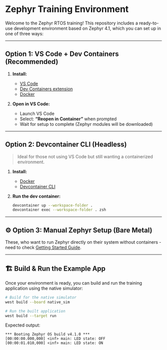 # Zephyr Training Environment

Welcome to the Zephyr RTOS training! This repository includes a ready-to-use development environment based on Zephyr 4.1, which you can set up in one of three ways:

---

## Option 1: VS Code + Dev Containers (Recommended)

1. **Install:**
   - [VS Code](https://code.visualstudio.com/)
   - [Dev Containers extension](https://marketplace.visualstudio.com/items?itemName=ms-vscode-remote.remote-containers)
   - [Docker](https://docs.docker.com/engine/install/)

2. **Open in VS Code:**

   * Launch VS Code
   * Select: **“Reopen in Container”** when prompted
   * Wait for setup to complete (Zephyr modules will be downloaded)

---

## Option 2: Devcontainer CLI (Headless)

> Ideal for those not using VS Code but still wanting a containerized environment.

1. **Install:**

   * [Docker](https://docs.docker.com/engine/install/)
   * [Devcontainer CLI](https://github.com/devcontainers/cli?tab=readme-ov-file#try-it-out)

2. **Run the dev container:**

   ```bash
   devcontainer up --workspace-folder .
   devcontainer exec --workspace-folder . zsh
   ```

---

## ⚙️ Option 3: Manual Zephyr Setup (Bare Metal)

These, who want to run Zephyr directly on their system without containers - need to check [Getting Started Guide](https://docs.zephyrproject.org/latest/develop/getting_started/index.html#).

---

## 🏗️ Build & Run the Example App

Once your environment is ready, you can build and run the training application using the native simulator:

```bash
# Build for the native simulator
west build --board native_sim

# Run the built application
west build --target run
```

Expected output:

```
*** Booting Zephyr OS build v4.1.0 ***
[00:00:00.000,000] <inf> main: LED state: OFF
[00:00:01.010,000] <inf> main: LED state: ON
```
